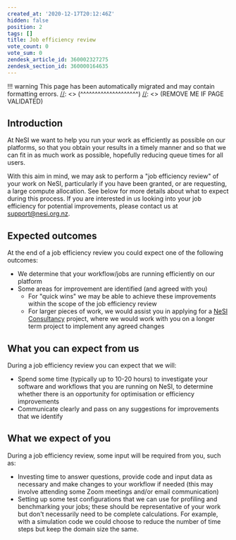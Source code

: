 ```yaml
---
created_at: '2020-12-17T20:12:46Z'
hidden: false
position: 2
tags: []
title: Job efficiency review
vote_count: 0
vote_sum: 0
zendesk_article_id: 360002327275
zendesk_section_id: 360000164635
---
```




[//]: <> (REMOVE ME IF PAGE VALIDATED)
[//]: <> (vvvvvvvvvvvvvvvvvvvv)
!!! warning
    This page has been automatically migrated and may contain formatting errors.
[//]: <> (^^^^^^^^^^^^^^^^^^^^)
[//]: <> (REMOVE ME IF PAGE VALIDATED)

## Introduction

At NeSI we want to help you run your work as efficiently as possible on
our platforms, so that you obtain your results in a timely manner and so
that we can fit in as much work as possible, hopefully reducing queue
times for all users.

With this aim in mind, we may ask to perform a "job efficiency review"
of your work on NeSI, particularly if you have been granted, or are
requesting, a large compute allocation. See below for more details about
what to expect during this process. If you are interested in us looking
into your job efficiency for potential improvements, please contact us
at <support@nesi.org.nz>.

## Expected outcomes

At the end of a job efficiency review you could expect one of the
following outcomes:

-   We determine that your workflow/jobs are running efficiently on our
    platform
-   Some areas for improvement are identified (and agreed with you)
    -   For "quick wins" we may be able to achieve these improvements
        within the scope of the job efficiency review
    -   For larger pieces of work, we would assist you in applying for a
        [NeSI
        Consultancy](../../../Getting_Started/Getting_Help/Consultancy)
        project, where we would work with you on a longer term project
        to implement any agreed changes

## What you can expect from us

During a job efficiency review you can expect that we will:

-   Spend some time (typically up to 10-20 hours) to investigate your
    software and workflows that you are running on NeSI, to determine
    whether there is an opportunity for optimisation or efficiency
    improvements
-   Communicate clearly and pass on any suggestions for improvements
    that we identify

## What we expect of you

During a job efficiency review, some input will be required from you,
such as:

-   Investing time to answer questions, provide code and input data as
    necessary and make changes to your workflow if needed (this may
    involve attending some Zoom meetings and/or email communication)
-   Setting up some test configurations that we can use for profiling
    and benchmarking your jobs; these should be representative of your
    work but don't necessarily need to be complete calculations. For
    example, with a simulation code we could choose to reduce the number
    of time steps but keep the domain size the same.